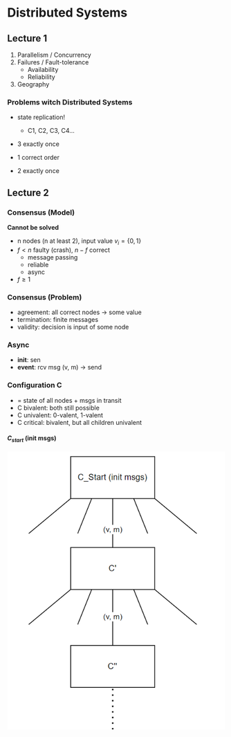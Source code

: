 # Distributed Systems
## Lecture 1

1. Parallelism / Concurrency
2. Failures / Fault-tolerance 
    - Availability 
    - Reliability
3. Geography

### Problems witch Distributed Systems
- state replication!
    - C1, C2, C3, C4...

- 3 exactly once
- 1 correct order
- 2 exactly once

## Lecture 2
### Consensus (Model)
**Cannot be solved**
- n nodes (n at least 2), input value $v_i = \{0, 1\}$
- $f < n$ faulty (crash), $n-f$ correct
  - message passing
  - reliable
  - async
- $f \geq 1$

### Consensus (Problem)
- agreement: all correct nodes $\rightarrow$ some value
- termination: finite messages
- validity: decision is input of some node

### Async
- **init**: sen
- **event**: rcv msg (v, m) $\rightarrow$ send

### Configuration C
- = state of all nodes + msgs in transit
- C bivalent: both still possible
- C univalent: 0-valent, 1-valent
- C critical: bivalent, but all children univalent

#### $C_{start}$ (init msgs)
![Alt text](assets/consensus_workflow.png)


